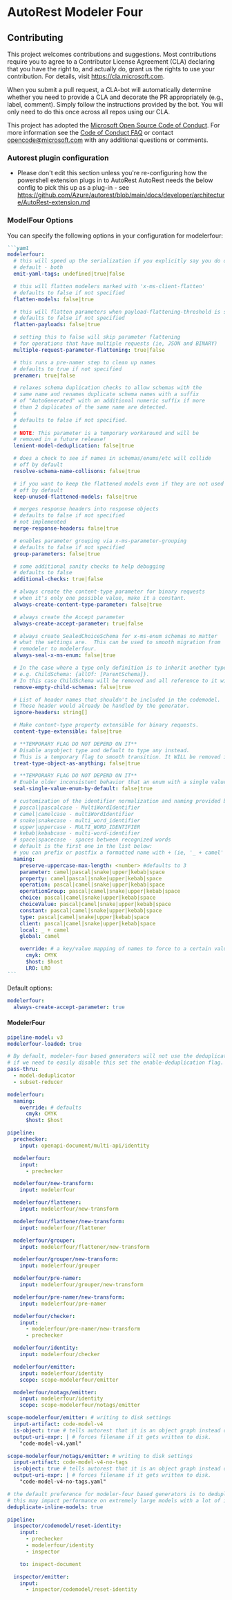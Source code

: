 # AutoRest Modeler Four

## Contributing

This project welcomes contributions and suggestions. Most contributions require you to agree to a
Contributor License Agreement (CLA) declaring that you have the right to, and actually do, grant us
the rights to use your contribution. For details, visit https://cla.microsoft.com.

When you submit a pull request, a CLA-bot will automatically determine whether you need to provide
a CLA and decorate the PR appropriately (e.g., label, comment). Simply follow the instructions
provided by the bot. You will only need to do this once across all repos using our CLA.

This project has adopted the [Microsoft Open Source Code of Conduct](https://opensource.microsoft.com/codeofconduct/).
For more information see the [Code of Conduct FAQ](https://opensource.microsoft.com/codeofconduct/faq/) or
contact [opencode@microsoft.com](mailto:opencode@microsoft.com) with any additional questions or comments.

### Autorest plugin configuration

- Please don't edit this section unless you're re-configuring how the powershell extension plugs in to AutoRest
  AutoRest needs the below config to pick this up as a plug-in - see https://github.com/Azure/autorest/blob/main/docs/developer/architecture/AutoRest-extension.md

### ModelFour Options

You can specify the following options in your configuration for modelerfour:

````markdown
```yaml
modelerfour:
  # this will speed up the serialization if you explicitly say you do or do not want yaml tags in the model
  # default - both
  emit-yaml-tags: undefined|true|false

  # this will flatten modelers marked with 'x-ms-client-flatten'
  # defaults to false if not specified
  flatten-models: false|true

  # this will flatten parameters when payload-flattening-threshold is specified (or marked in the input spec)
  # defaults to false if not specified
  flatten-payloads: false|true

  # setting this to false will skip parameter flattening
  # for operations that have multiple requests (ie, JSON and BINARY)
  multiple-request-parameter-flattening: true|false

  # this runs a pre-namer step to clean up names
  # defaults to true if not specified
  prenamer: true|false

  # relaxes schema duplication checks to allow schemas with the
  # same name and renames duplicate schema names with a suffix
  # of "AutoGenerated" with an additional numeric suffix if more
  # than 2 duplicates of the same name are detected.
  #
  # defaults to false if not specified.
  #
  # NOTE: This parameter is a temporary workaround and will be
  # removed in a future release!
  lenient-model-deduplication: false|true

  # does a check to see if names in schemas/enums/etc will collide
  # off by default
  resolve-schema-name-collisons: false|true

  # if you want to keep the flattened models even if they are not used
  # off by default
  keep-unused-flattened-models: false|true

  # merges response headers into response objects
  # defaults to false if not specified
  # not implemented
  merge-response-headers: false|true

  # enables parameter grouping via x-ms-parameter-grouping
  # defaults to false if not specified
  group-parameters: false|true

  # some additional sanity checks to help debugging
  # defaults to false
  additional-checks: true|false

  # always create the content-type parameter for binary requests
  # when it's only one possible value, make it a constant.
  always-create-content-type-parameter: false|true

  # always create the Accept parameter
  always-create-accept-parameter: true|false

  # always create SealedChoiceSchema for x-ms-enum schemas no matter
  # what the settings are.  This can be used to smooth migration from
  # remodeler to modelerfour.
  always-seal-x-ms-enum: false|true

  # In the case where a type only definition is to inherit another type remove it.
  # e.g. ChildSchema: {allOf: [ParentSchema]}.
  # In this case ChildSchema will be removed and all reference to it will be updated to point to ParentSchema
  remove-empty-child-schemas: false|true

  # List of header names that shouldn't be included in the codemodel.
  # Those header would already be handled by the generator.
  ignore-headers: string[]

  # Make content-type property extensible for binary requests.
  content-type-extensible: false|true

  # **TEMPORARY FLAG DO NOT DEPEND ON IT**
  # Disable anyobject type and default to type any instead.
  # This is a temporary flag to smooth transition. It WILL be removed in a future version.
  treat-type-object-as-anything: false|true

  # **TEMPORARY FLAG DO NOT DEPEND ON IT**
  # Enable older inconsistent behavior that an enum with a single value would become a constant by default.
  seal-single-value-enum-by-default: false|true

  # customization of the identifier normalization and naming provided by the prenamer.
  # pascal|pascalcase - MultiWordIdentifier
  # camel|camelcase - multiWordIdentifier
  # snake|snakecase - multi_word_identifier
  # upper|uppercase - MULTI_WORD_IDENTIFIER
  # kebab|kebabcase - multi-word-identifier
  # space|spacecase - spaces between recognized words
  # default is the first one in the list below:
  # you can prefix or postfix a formatted name with + (ie, '_ + camel' or 'pascal + _' )
  naming:
    preserve-uppercase-max-length: <number> #defaults to 3
    parameter: camel|pascal|snake|upper|kebab|space
    property: camel|pascal|snake|upper|kebab|space
    operation: pascal|camel|snake|upper|kebab|space
    operationGroup: pascal|camel|snake|upper|kebab|space
    choice: pascal|camel|snake|upper|kebab|space
    choiceValue: pascal|camel|snake|upper|kebab|space
    constant: pascal|camel|snake|upper|kebab|space
    type: pascal|camel|snake|upper|kebab|space
    client: pascal|camel|snake|upper|kebab|space
    local: _ + camel
    global: camel

    override: # a key/value mapping of names to force to a certain value
      cmyk: CMYK
      $host: $host
      LRO: LRO
```
````

Default options:

```yaml
modelerfour:
  always-create-accept-parameter: true
```

#### ModelerFour

```yaml
pipeline-model: v3
modelerfour-loaded: true
```

```yaml !$(enable-deduplication)
# By default, modeler-four based generators will not use the deduplicator or subset reducer
# if we need to easily disable this set the enable-deduplication flag.
pass-thru:
  - model-deduplicator
  - subset-reducer
```

```yaml
modelerfour:
  naming:
    override: # defaults
      cmyk: CMYK
      $host: $host

pipeline:
  prechecker:
    input: openapi-document/multi-api/identity

  modelerfour:
    input:
      - prechecker

  modelerfour/new-transform:
    input: modelerfour

  modelerfour/flattener:
    input: modelerfour/new-transform

  modelerfour/flattener/new-transform:
    input: modelerfour/flattener

  modelerfour/grouper:
    input: modelerfour/flattener/new-transform

  modelerfour/grouper/new-transform:
    input: modelerfour/grouper

  modelerfour/pre-namer:
    input: modelerfour/grouper/new-transform

  modelerfour/pre-namer/new-transform:
    input: modelerfour/pre-namer

  modelerfour/checker:
    input:
      - modelerfour/pre-namer/new-transform
      - prechecker

  modelerfour/identity:
    input: modelerfour/checker

  modelerfour/emitter:
    input: modelerfour/identity
    scope: scope-modelerfour/emitter

  modelerfour/notags/emitter:
    input: modelerfour/identity
    scope: scope-modelerfour/notags/emitter

scope-modelerfour/emitter: # writing to disk settings
  input-artifact: code-model-v4
  is-object: true # tells autorest that it is an object graph instead of a text document
  output-uri-expr: | # forces filename if it gets written to disk.
    "code-model-v4.yaml"

scope-modelerfour/notags/emitter: # writing to disk settings
  input-artifact: code-model-v4-no-tags
  is-object: true # tells autorest that it is an object graph instead of a text document
  output-uri-expr: | # forces filename if it gets written to disk.
    "code-model-v4-no-tags.yaml"

# the default preference for modeler-four based generators is to deduplicate inline models fully.
# this may impact performance on extremely large models with a lot of inline schemas.
deduplicate-inline-models: true
```

```yaml $(inspector)
pipeline:
  inspector/codemodel/reset-identity:
    input:
      - prechecker
      - modelerfour/identity
      - inspector

    to: inspect-document

  inspector/emitter:
    input:
      - inspector/codemodel/reset-identity
```
